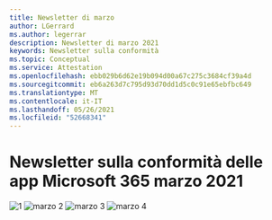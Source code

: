 ```yaml
---
title: Newsletter di marzo
author: LGerrard
ms.author: legerrar
description: Newsletter di marzo 2021
keywords: Newsletter sulla conformità
ms.topic: Conceptual
ms.service: Attestation
ms.openlocfilehash: ebb029b6d62e19b094d00a67c275c3684cf39a4d
ms.sourcegitcommit: eb6a263d7c795d93d70dd1d5c0c91e65ebfbc649
ms.translationtype: MT
ms.contentlocale: it-IT
ms.lasthandoff: 05/26/2021
ms.locfileid: "52668341"
---
```

# <a name="march-2021-microsoft-365-app-compliance-newsletter"></a>Newsletter sulla conformità delle app Microsoft 365 marzo 2021

![1 ](https://github.com/MicrosoftDocs/OfficeDocs-AppCompliance-pr/blob/master/Apps/media/March1.PNG)
 ![ marzo 2 ](https://github.com/MicrosoftDocs/OfficeDocs-AppCompliance-pr/blob/master/Apps/media/March2.PNG)
 ![ marzo 3 ](https://github.com/MicrosoftDocs/OfficeDocs-AppCompliance-pr/blob/master/Apps/media/March3.PNG)
 ![ marzo 4](https://github.com/MicrosoftDocs/OfficeDocs-AppCompliance-pr/blob/master/Apps/media/March4.PNG)
